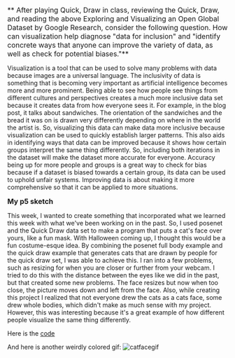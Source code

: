 <span style= "font-size:16px">** After playing Quick, Draw in class, reviewing the Quick, Draw, and reading the above Exploring and Visualizing an Open Global Dataset by Google Research, consider the following question. How can visualization help diagnose "data for inclusion" and "identify concrete ways that anyone can improve the variety of data, as well as check for potential biases."** </span>

Visualization is a tool that can be used to solve many problems with data because images are a universal language. The inclusivity of data is something that is becoming very important as artificial intelligence becomes more and more prominent. Being able to see how people see things from different cultures and perspectives creates a much more inclusive data set because it creates data from how everyone sees it. For example, in the blog post, it talks about sandwiches. The orientation of the sandwiches and the bread it was on is drawn very differently depending on where in the world the artist is. So, visualizing this data can make data more inclusive because visualization can be used to quickly establish larger patterns. This also aids in identifying ways that data can be improved because it shows how certain groups interpret the same thing differently. So, including both iterations in the dataset will make the dataset more accurate for everyone. Accuracy being up for more people and groups is a great way to check for bias because if a dataset is biased towards a certain group, its data can be used to uphold unfair systems. Improving data is about making it more comprehensive so that it can be applied to more situations.


<span style= "font-size:16px"> **My p5 sketch** </span>

This week, I wanted to create something that incorporated what we learned this week with what we've been working on in the past. So, I used posenet and the Quick Draw data set to make a program that puts a cat's face over yours, like a fun mask. With Halloween coming up, I thought this would be a fun costume-esque idea. By combining the posenet full body example and the quick draw example that generates cats that are drawn by people for the quick draw set, I was able to achieve this. I ran into a few problems, such as resizing for when you are closer or further from your webcam. I tried to do this with the distance between the eyes like we did in the past, but that created some new problems. The face resizes but now when too close, the picture moves down and left from the face. Also, while creating this project I realized that not everyone drew the cats as a cats face, some drew whole bodies, which didn't make as much sense with my project. However, this was interesting because it's a great example of how different people visualize the same thing differently. 

Here is the [code](https://editor.p5js.org/aramakrishnan/sketches/lubQ74jwQ)

And here is another weirdly colored gif: 
![catfacegif](https://user-images.githubusercontent.com/70911079/96456627-bade0a80-11ec-11eb-80ed-b1afe1aa5e0e.gif)
